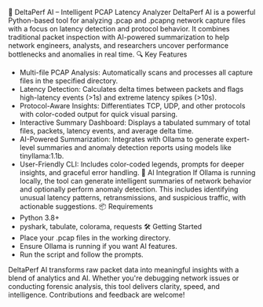 🚀 DeltaPerf AI – Intelligent PCAP Latency Analyzer
DeltaPerf AI is a powerful Python-based tool for analyzing .pcap and .pcapng network capture files with a focus on latency detection and protocol behavior. It combines traditional packet inspection with AI-powered summarization to help network engineers, analysts, and researchers uncover performance bottlenecks and anomalies in real time.
🔍 Key Features
- Multi-file PCAP Analysis: Automatically scans and processes all capture files in the specified directory.
- Latency Detection: Calculates delta times between packets and flags high-latency events (>1s) and extreme latency spikes (>10s).
- Protocol-Aware Insights: Differentiates TCP, UDP, and other protocols with color-coded output for quick visual parsing.
- Interactive Summary Dashboard: Displays a tabulated summary of total files, packets, latency events, and average delta time.
- AI-Powered Summarization: Integrates with Ollama to generate expert-level summaries and anomaly detection reports using models like tinyllama:1.1b.
- User-Friendly CLI: Includes color-coded legends, prompts for deeper insights, and graceful error handling.
🧠 AI Integration
If Ollama is running locally, the tool can generate intelligent summaries of network behavior and optionally perform anomaly detection. This includes identifying unusual latency patterns, retransmissions, and suspicious traffic, with actionable suggestions.
📦 Requirements
- Python 3.8+
- pyshark, tabulate, colorama, requests
🛠️ Getting Started
- Place your .pcap files in the working directory.
- Ensure Ollama is running if you want AI features.
- Run the script and follow the prompts.

DeltaPerf AI transforms raw packet data into meaningful insights with a blend of analytics and AI. Whether you're debugging network issues or conducting forensic analysis, this tool delivers clarity, speed, and intelligence.
Contributions and feedback are welcome!
